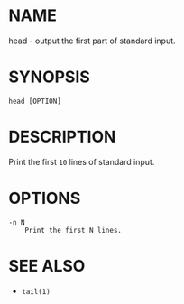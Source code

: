 # NAME
head - output the first part of standard input.

# SYNOPSIS

    head [OPTION]

# DESCRIPTION
Print the first `10` lines of standard input.

# OPTIONS

    -n N
        Print the first N lines.

# SEE ALSO
- `tail(1)`
